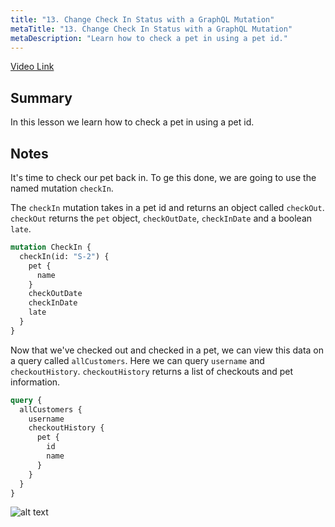 ```yaml
---
title: "13. Change Check In Status with a GraphQL Mutation"
metaTitle: "13. Change Check In Status with a GraphQL Mutation"
metaDescription: "Learn how to check a pet in using a pet id."
---
```


[Video Link](https://egghead.io/lessons/graphql-change-check-in-status-with-a-graphql-mutation)

## Summary

In this lesson we learn how to check a pet in using a pet id.

## Notes

It's time to check our pet back in. To ge this done, we are going to use the named mutation `checkIn`.

The `checkIn` mutation takes in a pet id and returns an object called `checkOut`. `checkOut` returns the `pet` object, `checkOutDate`, `checkInDate` and a boolean `late`.

```graphql
mutation CheckIn {
  checkIn(id: "S-2") {
    pet {
      name
    }
    checkOutDate
    checkInDate
    late
  }
}
```

Now that we've checked out and checked in a pet, we can view this data on a query called `allCustomers`. Here we can query `username` and `checkoutHistory`. `checkoutHistory` returns a list of checkouts and pet information.

```graphql
query {
  allCustomers {
    username
    checkoutHistory {
      pet {
        id
        name
      }
    }
  }
}
```

![alt text](https://i.ibb.co/TKbjNky/scrnli-1-24-2020-1-53-43-PM.png)
